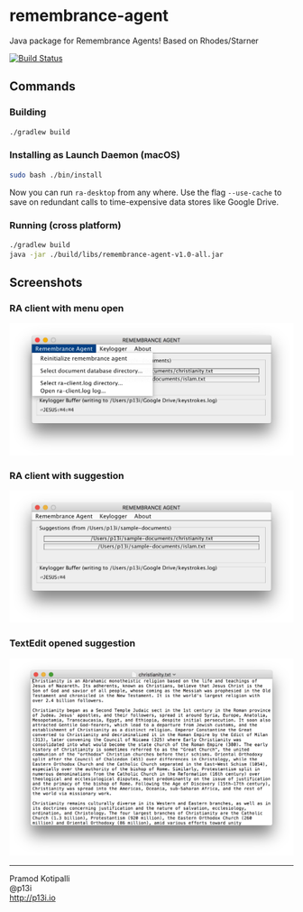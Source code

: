 # remembrance-agent
Java package for Remembrance Agents! Based on Rhodes/Starner

[![Build Status](https://travis-ci.org/glass-notes/remembrance-agent.svg?branch=master)](https://travis-ci.org/glass-notes/remembrance-agent)

## Commands

### Building

```bash
./gradlew build
```

### Installing as Launch Daemon (macOS)

```bash
sudo bash ./bin/install
```

Now you can run `ra-desktop` from any where. Use the flag `--use-cache` to save on redundant calls to time-expensive data stores like Google Drive.

### Running (cross platform)

```bash
./gradlew build
java -jar ./build/libs/remembrance-agent-v1.0-all.jar
```

## Screenshots

### RA client with menu open

![](./docs/img/ra-client-menu-open.png)

### RA client with suggestion

![](./docs/img/ra-client-with-suggestion.png)

### TextEdit opened suggestion

![](./docs/img/textedit-opened-suggestion.png)

---

Pramod Kotipalli  
@p13i  
http://p13i.io
